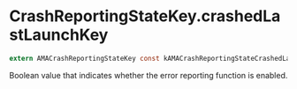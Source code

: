 # CrashReportingStateKey.crashedLastLaunchKey

```objectivec translate=no
extern AMACrashReportingStateKey const kAMACrashReportingStateCrashedLastLaunchKey crashedLastLaunchKey;
```

Boolean value that indicates whether the error reporting function is enabled.
